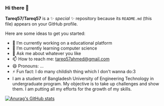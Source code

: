 ### Hi there 👋


**Tareq57/Tareq57** is a ✨ _special_ ✨ repository because its `README.md` (this file) appears on your GitHub profile.

Here are some ideas to get you started:

- 🔭 I’m currently working on a educational platform 
- 🌱 I’m currently learning computer science 
- 💬 Ask me about whatever you like
- 📫 How to reach me: tareq57ahmed@gmail.com
- 😄 Pronouns: ...
- ⚡ Fun fact: I do many childish thing which I don't wanna do:3
- 
  I am a student of Bangladesh University of Engineering Technology in undergraduate program. My objective is to take up challenges and show them. I am putting all my efforts for the growth of my skills.

 
[![Anurag's GitHub stats](https://github-readme-stats.vercel.app/api?username=Tareq57)](https://github.com/anuraghazra/github-readme-stats)

